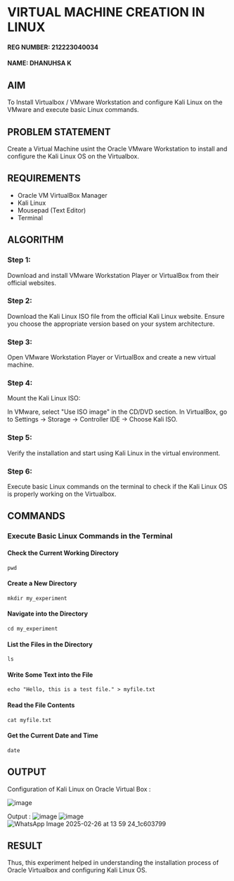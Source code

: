  # VIRTUAL MACHINE CREATION IN LINUX
 
#### REG NUMBER: 212223040034
#### NAME: DHANUHSA K

## AIM

To Install Virtualbox / VMware Workstation and configure Kali Linux on the VMware and execute basic Linux commands.

## PROBLEM STATEMENT

Create a Virtual Machine usint the Oracle VMware Workstation to install and configure the Kali Linux OS on the Virtualbox.



## REQUIREMENTS
- Oracle VM VirtualBox Manager
- Kali Linux
- Mousepad (Text Editor)
- Terminal

## ALGORITHM
 ### Step 1: 
Download and install VMware Workstation Player or VirtualBox from their official websites.
 ### Step 2:
Download the Kali Linux ISO file from the official Kali Linux website. Ensure you choose the appropriate version based on your system architecture.
 ### Step 3:
 Open VMware Workstation Player or VirtualBox and create a new virtual machine.
 ### Step 4:
Mount the Kali Linux ISO:

In VMware, select "Use ISO image" in the CD/DVD section.
In VirtualBox, go to Settings → Storage → Controller IDE → Choose Kali ISO.
 ### Step 5:
Verify the installation and start using Kali Linux in the virtual environment.
 ### Step 6:
Execute basic Linux commands on the terminal to check if the Kali Linux OS is properly working on the Virtualbox.
 
## COMMANDS

###  Execute Basic Linux Commands in the Terminal
#### Check the Current Working Directory
```
pwd
```
#### Create a New Directory
```
mkdir my_experiment
```

#### Navigate into the Directory
```
cd my_experiment
```
#### List the Files in the Directory
```
ls
```

#### Write Some Text into the File
```
echo "Hello, this is a test file." > myfile.txt
```

#### Read the File Contents
```
cat myfile.txt
```
#### Get the Current Date and Time
```
date
```

## OUTPUT


Configuration of Kali Linux on Oracle Virtual Box :

![image](https://github.com/user-attachments/assets/c8cefd3c-b7b5-48fa-a2f6-85db776cf094)

Output : 
![image](https://github.com/user-attachments/assets/cc481926-bcfc-4901-b74d-7f5c76beabd5)
![image](https://github.com/user-attachments/assets/ddc08a53-e155-4a5c-afa4-d4a9429696d3)
![WhatsApp Image 2025-02-26 at 13 59 24_1c603799](https://github.com/user-attachments/assets/bdb5a52e-f093-4767-9cb1-0c4ffc8fe11f)

## RESULT
Thus, this experiment helped in understanding the installation process of Oracle Virtualbox and configuring Kali Linux OS.
